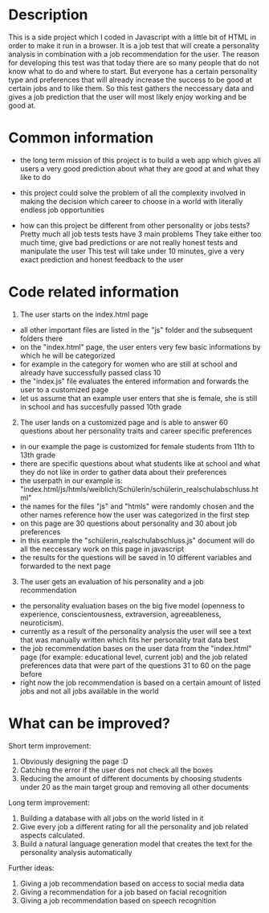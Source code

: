 # Description
This is a side project which I coded in Javascript with a little bit of HTML in order to make it run in a browser.
It is a job test that will create a personality analysis in combination with a job recommendation for the user. 
The reason for developing this test was that today there are so many people that do not know what to do and where to start.
But everyone has a certain personality type and preferences that will already increase the success to be good at certain jobs and to like them. 
So this test gathers the neccessary data and gives a job prediction that the user will most likely enjoy working and be good at.


# Common information 

- the long term mission of this project is
to build a web app which gives all users a very good prediction about what they are good at and what they like to do

- this project could solve the problem of all the complexity involved in making the decision which career to choose in a world with literally endless job opportunities

- how can this project be different from other personality or jobs tests? 
Pretty much all job tests tests have 3 main problems
They take either too much time, give bad predictions or are not really honest tests and manipulate the user
This test will take under 10 minutes, give a very exact prediction and honest feedback to the user

# Code related information

1. The user starts on the index.html page
- all other important files are listed in the "js" folder and the subsequent folders there
- on the "index.html" page, the user enters very few basic informations by which he will be categorized
- for example in the category for women who are still at school and already have successfully passed class 10 
- the "index.js" file evaluates the entered information and forwards the user to a customized page
- let us assume that an example user enters that she is female, she is still in school and has succesfully passed 10th grade

2. The user lands on a customized page and is able to answer 60 questions about her personality traits and career specific preferences
- in our example the page is customized for female students from 11th to 13th grade
- there are specific questions about what students like at school and what they do not like in order to gather data about their preferences
- the userpath in our example is: "index.html/js/htmls/weiblich/Schülerin/schülerin_realschulabschluss.html"
- the names for the files "js" and "htmls" were randomly chosen and the other names reference how the user was categorized in the first step
- on this page are 30 questions about personality and 30 about job preferences
- in this example the "schülerin_realschulabschluss.js" document will do all the neccessary work on this page in javascript
- the results for the questions will be saved in 10 different variables and forwarded to the next page

3. The user gets an evaluation of his personality and a job recommendation
- the personality evaluation bases on the big five model (openness to experience, conscientousness, extraversion, agreeableness, neuroticism). 
- currently as a result of the personality analysis the user will see a text that was manually written which fits her personality trait data best
- the job recommendation bases on the user data from the "index.html" page (for example: educational level, current job) and
the job related preferences data that were part of the questions 31 to 60 on the page before 
- right now the job recommendation is based on a certain amount of listed jobs and not all jobs available in the world 

# What can be improved? 

Short term improvement: 
1. Obviously designing the page :D 
2. Catching the error if the user does not check all the boxes
3. Reducing the amount of different documents by choosing students under 20 as the main target group and removing all other documents

Long term improvement:
1. Building a database with all jobs on the world listed in it
2. Give every job a different rating for all the personality and job related aspects calculated. 
3. Build a natural language generation model that creates the text for the personality analysis automatically 

Further ideas:
1. Giving a job recommendation based on access to social media data
2. Giving a recommendation for a job based on facial recognition
3. Giving a job recommendation based on speech recognition



